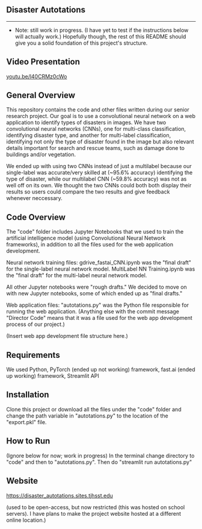 Disaster Autotations
--------------------------
--------------------------

* Note: still work in progress. (I have yet to test if the instructions below will actually work.) Hopefully though, the rest of this README should give you a solid foundation of this project's structure. 

Video Presentation
----------------
[youtu.be/l40CRMz0cWo](https://youtu.be/l40CRMz0cWo)

General Overview
----------------
This repository contains the code and other files written during our senior research project. Our goal is to use a convolutional neural network on a web application to identify types of disasters in images. We have two convolutional neural networks (CNNs), one for multi-class classification, identifying disaster type, and another for multi-label classification, identifying not only the type of disaster found in the image but also relevant details important for search and rescue teams, such as damage done to buildings and/or vegetation.

We ended up with using two CNNs instead of just a multilabel because our single-label was accurate/very skilled at (~95.6% accuracy) identifying the type of disaster, while our multilabel CNN (~59.8% accuracy) was not as well off on its own. We thought the two CNNs could both both display their results so users could compare the two results and give feedback whenever neccessary. 


Code Overview
-------------
The "code" folder includes Jupyter Notebooks that we used to train the artificial intelligence model (using Convolutional Neural Network frameworks), in addition to all the files used for the web application development. 


Neural network training files:
gdrive_fastai_CNN.ipynb was the "final draft" for the single-label neural network model. 
MultiLabel NN Training.ipynb was the "final draft" for the multi-label neural network model. 

All other Jupyter notebooks were "rough drafts." We decided to move on with new Jupyter notebooks, some of which ended up as "final drafts."


Web application files:
"autotations.py" was the Python file responsible for running the web application. 
(Anything else with the commit message "Director Code" means that it was a file used for the web app development process of our project.) 

(Insert web app development file structure here.)  

Requirements
------------

We used Python, PyTorch (ended up not working) framework, fast.ai (ended up working) framework, Streamlit API


Installation
------------

Clone this project or download all the files under the "code" folder and change the path variable in "autotations.py" to the location of the "export.pkl" file.


How to Run
-------

(Ignore below for now; work in progress)
In the terminal change directory to "code" and then to "autotations.py". Then do "streamlit run autotations.py"

Website
-------
https://disaster_autotations.sites.tjhsst.edu

(used to be open-access, but now restricted (this was hosted on school servers). I have plans to make the project website hosted at a different online location.) 
